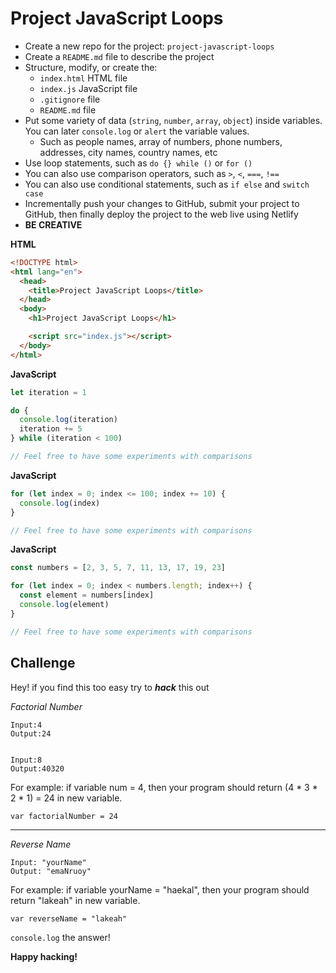 # Project JavaScript Loops

- Create a new repo for the project: `project-javascript-loops`
- Create a `README.md` file to describe the project
- Structure, modify, or create the:
  - `index.html` HTML file
  - `index.js` JavaScript file
  - `.gitignore` file
  - `README.md` file
- Put some variety of data (`string`, `number`, `array`, `object`) inside variables. You can later `console.log` or `alert` the variable values.
  - Such as people names, array of numbers, phone numbers, addresses, city names, country names, etc
- Use loop statements, such as `do {} while ()` or `for ()`
- You can also use comparison operators, such as `>`, `<`, `===`, `!==`
- You can also use conditional statements, such as `if else` and `switch case`
- Incrementally push your changes to GitHub, submit your project to GitHub, then finally deploy the project to the web live using Netlify
- **BE CREATIVE**

**HTML**

```html
<!DOCTYPE html>
<html lang="en">
  <head>
    <title>Project JavaScript Loops</title>
  </head>
  <body>
    <h1>Project JavaScript Loops</h1>

    <script src="index.js"></script>
  </body>
</html>
```

**JavaScript**

```js
let iteration = 1

do {
  console.log(iteration)
  iteration += 5
} while (iteration < 100)

// Feel free to have some experiments with comparisons
```

**JavaScript**

```js
for (let index = 0; index <= 100; index += 10) {
  console.log(index)
}

// Feel free to have some experiments with comparisons
```

**JavaScript**

```js
const numbers = [2, 3, 5, 7, 11, 13, 17, 19, 23]

for (let index = 0; index < numbers.length; index++) {
  const element = numbers[index]
  console.log(element)
}

// Feel free to have some experiments with comparisons
```

## Challenge

Hey! if you find this too easy try to _**hack**_ this out

_Factorial Number_
```
Input:4
Output:24


Input:8
Output:40320 
```

For example: if variable num = 4, then your program should return (4 * 3 * 2 * 1) = 24 in new variable.

`var factorialNumber = 24`

---

_Reverse Name_
```
Input: "yourName"
Output: "emaNruoy"
```
For example: if variable yourName = "haekal", then your program should return "lakeah" in new variable.

`var reverseName = "lakeah"`

`console.log` the answer!

**Happy hacking!**
